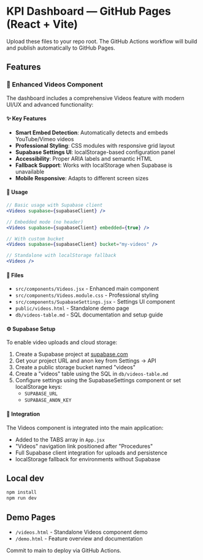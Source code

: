 # KPI Dashboard — GitHub Pages (React + Vite)

Upload these files to your repo root. The GitHub Actions workflow will build and publish automatically to GitHub Pages.

## Features

### 🎥 Enhanced Videos Component

The dashboard includes a comprehensive Videos feature with modern UI/UX and advanced functionality:

#### ✨ Key Features
- **Smart Embed Detection**: Automatically detects and embeds YouTube/Vimeo videos
- **Professional Styling**: CSS modules with responsive grid layout
- **Supabase Settings UI**: localStorage-based configuration panel
- **Accessibility**: Proper ARIA labels and semantic HTML
- **Fallback Support**: Works with localStorage when Supabase is unavailable
- **Mobile Responsive**: Adapts to different screen sizes

#### 🚀 Usage
```jsx
// Basic usage with Supabase client
<Videos supabase={supabaseClient} />

// Embedded mode (no header)
<Videos supabase={supabaseClient} embedded={true} />

// With custom bucket
<Videos supabase={supabaseClient} bucket="my-videos" />

// Standalone with localStorage fallback
<Videos />
```

#### 📂 Files
- `src/components/Videos.jsx` - Enhanced main component
- `src/components/Videos.module.css` - Professional styling
- `src/components/SupabaseSettings.jsx` - Settings UI component
- `public/videos.html` - Standalone demo page
- `db/videos-table.md` - SQL documentation and setup guide

#### ⚙️ Supabase Setup
To enable video uploads and cloud storage:

1. Create a Supabase project at [supabase.com](https://supabase.com)
2. Get your project URL and anon key from Settings → API
3. Create a public storage bucket named "videos"
4. Create a "videos" table using the SQL in `db/videos-table.md`
5. Configure settings using the SupabaseSettings component or set localStorage keys:
   - `SUPABASE_URL`
   - `SUPABASE_ANON_KEY`

#### 🎯 Integration
The Videos component is integrated into the main application:
- Added to the TABS array in `App.jsx`
- "Videos" navigation link positioned after "Procedures"
- Full Supabase client integration for uploads and persistence
- localStorage fallback for environments without Supabase

## Local dev
```bash
npm install
npm run dev
```

## Demo Pages
- `/videos.html` - Standalone Videos component demo
- `/demo.html` - Feature overview and documentation

Commit to main to deploy via GitHub Actions.